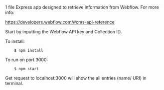 1 file Express app designed to retrieve information from Webflow. For more info:

https://developers.webflow.com/#cms-api-reference

Start by inputting the Webflow API key and Collection ID.

To install:

        $ npm install

To run on port 3000:

        $ npm start

Get request to localhost:3000 will show the all entries (name/ URI) in terminal.

